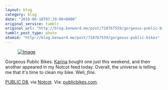 ```yaml
---
layout: blog
category: blog
date: "2010-06-18T07:39:00+0000"
original_service: tumblr
original_url: "http://blog.benward.me/post/710767559/gorgeous-public-bikes"
tumblr_post_type: photo
atomid: "http://blog.benward.me/post/710767559/gorgeous-public-bikes"
---
```

<figure class="photo">
  <a href="http://publicbikes.com/p/PUBLIC-D8"><img src="http://benward.me/res/tumblr/media/710767559/0.jpg" alt="Image"></a>
</figure>

Gorgeous Public Bikes. [Karina](http://kvans.squarespace.com/) bought one just this weekend, and then another appeared in my Notcot feed today. Overall, the universe is telling me that it's time to clean my bike. Well, _fine_.

<a href="http://publicbikes.com/p/PUBLIC-D8">PUBLIC D8</a>, via [Notcot](http://www.notcot.org/post/31605/).
Via: [publicbikes.com](http://publicbikes.com/p/PUBLIC-D8).